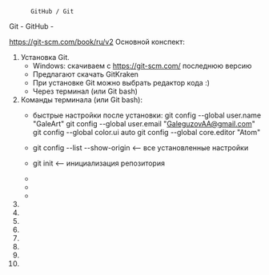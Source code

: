           GitHub / Git
Git -
GitHub -

https://git-scm.com/book/ru/v2
      Основной конспект:
1. Установка Git.
    + Windows: скачиваем с https://git-scm.com/ последнюю версию
    + Предлагают скачать GitKraken
    + При установке Git можно выбрать редактор кода :)
    + Через терминал (или Git bash)
2. Команды терминала (или Git bash):
    + быстрые настройки после установки:
      git config --global user.name "GaleArt"
      git config --global user.email "GaleguzovAA@gmail.com"
      git config --global color.ui auto
      git config --global core.editor "Atom"

    + git config --list --show-origin     <-- все установленные настройки
    + git init                            <-- инициализация репозитория
    +
    +
    +
3.
4.
5.
6.
7.
8.
9.
10.
